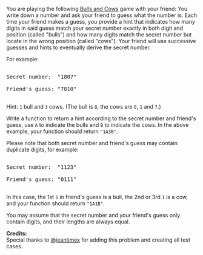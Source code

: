 
You are playing the following [Bulls and Cows](https://en.wikipedia.org/wiki/Bulls_and_Cows) game with your friend: You write down a number and ask your friend to guess what the number is. Each time your friend makes a guess, you provide a hint that indicates how many digits in said guess match your secret number exactly in both digit and position (called "bulls") and how many digits match the secret number but locate in the wrong position (called "cows"). Your friend will use successive guesses and hints to eventually derive the secret number.


For example:
<pre>
Secret number:  "1807"
Friend's guess: "7810"
</pre>
Hint: `1` bull and `3` cows. (The bull is `8`, the cows are `0`, `1` and `7`.)


Write a function to return a hint according to the secret number and friend's guess, use `A` to indicate the bulls and `B` to indicate the cows. In the above example, your function should return `"1A3B"`. 

Please note that both secret number and friend's guess may contain duplicate digits, for example:
<pre>
Secret number:  "1123"
Friend's guess: "0111"
</pre>
In this case, the 1st `1` in friend's guess is a bull, the 2nd or 3rd `1` is a cow, and your function should return `"1A1B"`.


You may assume that the secret number and your friend's guess only contain digits, and their lengths are always equal.

**Credits:**<br />Special thanks to [@jeantimex](https://leetcode.com/discuss/user/jeantimex) for adding this problem and creating all test cases.
